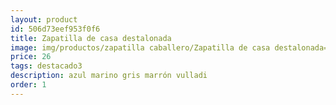 ```yaml
---
layout: product
id: 506d73eef953f0f6
title: Zapatilla de casa destalonada
image: img/productos/zapatilla caballero/Zapatilla de casa destalonada=26=destacado3=azul marino gris marrón vulladi.webp
price: 26
tags: destacado3
description: azul marino gris marrón vulladi
order: 1
---
```

